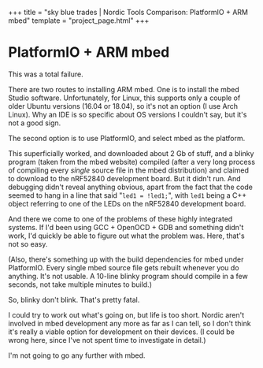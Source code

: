 +++
title = "sky blue trades | Nordic Tools Comparison: PlatformIO + ARM mbed"
template = "project_page.html"
+++

# PlatformIO + ARM mbed

This was a total failure.

There are two routes to installing ARM mbed. One is to install the
mbed Studio software. Unfortunately, for Linux, this supports only a
couple of older Ubuntu versions (16.04 or 18.04), so it's not an
option (I use Arch Linux). Why an IDE is so specific about OS versions
I couldn't say, but it's not a good sign.

The second option is to use PlatformIO, and select mbed as the platform.

This superficially worked, and downloaded about 2 Gb of stuff, and a
blinky program (taken from the mbed website) compiled (after a very
long process of compiling every *single* source file in the mbed
distribution) and claimed to download to the nRF52840 development
board. But it didn't run. And debugging didn't reveal anything
obvious, apart from the fact that the code seemed to hang in a line
that said "`led1 = !led1;`", with `led1` being a C++ object referring
to one of the LEDs on the nRF52840 development board.

And there we come to one of the problems of these highly integrated
systems. If I'd been using GCC + OpenOCD + GDB and something didn't
work, I'd quickly be able to figure out what the problem was. Here,
that's not so easy.

(Also, there's something up with the build dependencies for mbed under
PlatformIO. Every single mbed source file gets rebuilt whenever you do
anything. It's not usable. A 10-line blinky program should compile in
a few seconds, not take multiple minutes to build.)

So, blinky don't blink. That's pretty fatal.

I could try to work out what's going on, but life is too short. Nordic
aren't involved in mbed development any more as far as I can tell, so
I don't think it's really a viable option for development on their
devices. (I could be wrong here, since I've not spent time to
investigate in detail.)

I'm not going to go any further with mbed.
